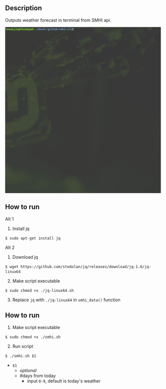 ## Description
Outputs weather forecast in terminal from SMHI api.

<img src="smhi-GIF.gif" width="640">

## How to run
Alt 1
1. Install jq
```
$ sudo apt-get install jq
```

Alt 2
1. Download jq
```
$ wget https://github.com/stedolan/jq/releases/download/jq-1.6/jq-linux64
```
2. Make script executable
```
$ sudo chmod +x ./jq-linux64.sh 
```
3. Replace `jq` with `./jq-linux64` in `smhi_data()` function


## How to run
1. Make script executable
```
$ sudo chmod +x ./smhi.sh 
```

2. Run script
```
$ ./smhi.sh $1
```
- `$1`
  -  *optional*
  -  #days from today
     -  input `0-9`, default is today's weather